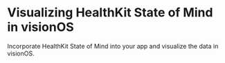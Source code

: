 # Visualizing HealthKit State of Mind in visionOS

Incorporate HealthKit State of Mind into your app and visualize the data in visionOS.

